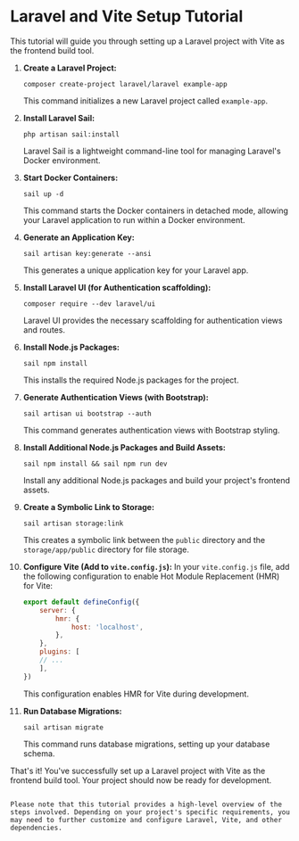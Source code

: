 # Laravel and Vite Setup Tutorial

This tutorial will guide you through setting up a Laravel project with Vite as the frontend build tool.

1. **Create a Laravel Project:**
   ```shell
   composer create-project laravel/laravel example-app
   ```
   This command initializes a new Laravel project called `example-app`.

2. **Install Laravel Sail:**
   ```shell
   php artisan sail:install
   ```
   Laravel Sail is a lightweight command-line tool for managing Laravel's Docker environment.

3. **Start Docker Containers:**
   ```shell
   sail up -d
   ```
   This command starts the Docker containers in detached mode, allowing your Laravel application to run within a Docker environment.

4. **Generate an Application Key:**
   ```shell
   sail artisan key:generate --ansi
   ```
   This generates a unique application key for your Laravel app.

5. **Install Laravel UI (for Authentication scaffolding):**
   ```shell
   composer require --dev laravel/ui
   ```
   Laravel UI provides the necessary scaffolding for authentication views and routes.

6. **Install Node.js Packages:**
   ```shell
   sail npm install
   ```
   This installs the required Node.js packages for the project.

7. **Generate Authentication Views (with Bootstrap):**
   ```shell
   sail artisan ui bootstrap --auth
   ```
   This command generates authentication views with Bootstrap styling.

8. **Install Additional Node.js Packages and Build Assets:**
   ```shell
   sail npm install && sail npm run dev
   ```
   Install any additional Node.js packages and build your project's frontend assets.

9. **Create a Symbolic Link to Storage:**
   ```shell
   sail artisan storage:link
   ```
   This creates a symbolic link between the `public` directory and the `storage/app/public` directory for file storage.

10. **Configure Vite (Add to `vite.config.js`):**
    In your `vite.config.js` file, add the following configuration to enable Hot Module Replacement (HMR) for Vite:
    ```javascript
    export default defineConfig({
        server: {
            hmr: {
                host: 'localhost',
            },
        },
        plugins: [
        // ...
        ],
    })
    ```
    This configuration enables HMR for Vite during development.

11. **Run Database Migrations:**
    ```shell
    sail artisan migrate
    ```
    This command runs database migrations, setting up your database schema.

That's it! You've successfully set up a Laravel project with Vite as the frontend build tool. Your project should now be ready for development.
```

Please note that this tutorial provides a high-level overview of the steps involved. Depending on your project's specific requirements, you may need to further customize and configure Laravel, Vite, and other dependencies.
